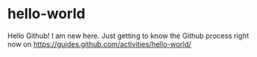 # hello-world
Hello Github!
I am new here.
Just getting to know the Github process right now on https://guides.github.com/activities/hello-world/
